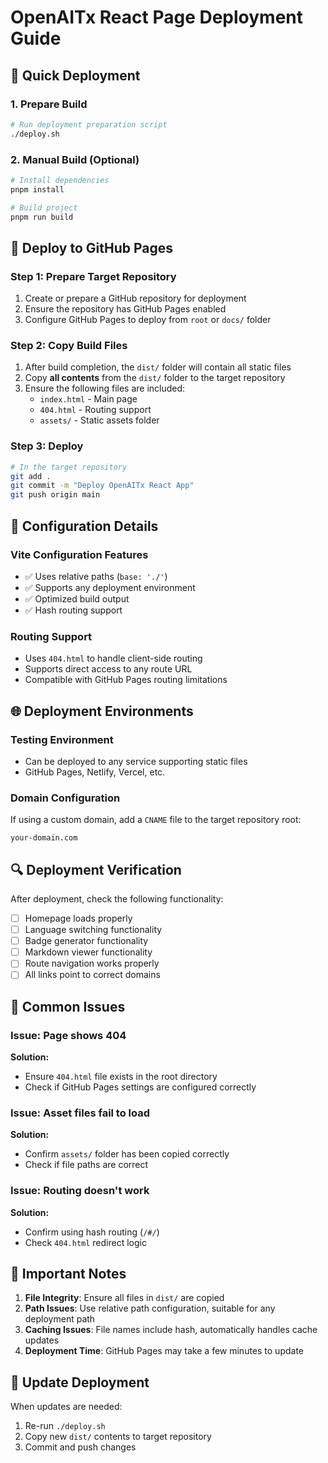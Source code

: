 # OpenAITx React Page Deployment Guide

## 🚀 Quick Deployment

### 1. Prepare Build
```bash
# Run deployment preparation script
./deploy.sh
```

### 2. Manual Build (Optional)
```bash
# Install dependencies
pnpm install

# Build project
pnpm run build
```

## 📁 Deploy to GitHub Pages

### Step 1: Prepare Target Repository
1. Create or prepare a GitHub repository for deployment
2. Ensure the repository has GitHub Pages enabled
3. Configure GitHub Pages to deploy from `root` or `docs/` folder

### Step 2: Copy Build Files
1. After build completion, the `dist/` folder will contain all static files
2. Copy **all contents** from the `dist/` folder to the target repository
3. Ensure the following files are included:
   - `index.html` - Main page
   - `404.html` - Routing support
   - `assets/` - Static assets folder

### Step 3: Deploy
```bash
# In the target repository
git add .
git commit -m "Deploy OpenAITx React App"
git push origin main
```

## 🔧 Configuration Details

### Vite Configuration Features
- ✅ Uses relative paths (`base: './'`)
- ✅ Supports any deployment environment
- ✅ Optimized build output
- ✅ Hash routing support

### Routing Support
- Uses `404.html` to handle client-side routing
- Supports direct access to any route URL
- Compatible with GitHub Pages routing limitations

## 🌐 Deployment Environments

### Testing Environment
- Can be deployed to any service supporting static files
- GitHub Pages, Netlify, Vercel, etc.

### Domain Configuration
If using a custom domain, add a `CNAME` file to the target repository root:
```
your-domain.com
```

## 🔍 Deployment Verification

After deployment, check the following functionality:
- [ ] Homepage loads properly
- [ ] Language switching functionality
- [ ] Badge generator functionality
- [ ] Markdown viewer functionality
- [ ] Route navigation works properly
- [ ] All links point to correct domains

## 🐛 Common Issues

### Issue: Page shows 404
**Solution:**
- Ensure `404.html` file exists in the root directory
- Check if GitHub Pages settings are configured correctly

### Issue: Asset files fail to load
**Solution:**
- Confirm `assets/` folder has been copied correctly
- Check if file paths are correct

### Issue: Routing doesn't work
**Solution:**
- Confirm using hash routing (`/#/`)
- Check `404.html` redirect logic

## 📝 Important Notes

1. **File Integrity**: Ensure all files in `dist/` are copied
2. **Path Issues**: Use relative path configuration, suitable for any deployment path
3. **Caching Issues**: File names include hash, automatically handles cache updates
4. **Deployment Time**: GitHub Pages may take a few minutes to update

## 🔄 Update Deployment

When updates are needed:
1. Re-run `./deploy.sh`
2. Copy new `dist/` contents to target repository
3. Commit and push changes 